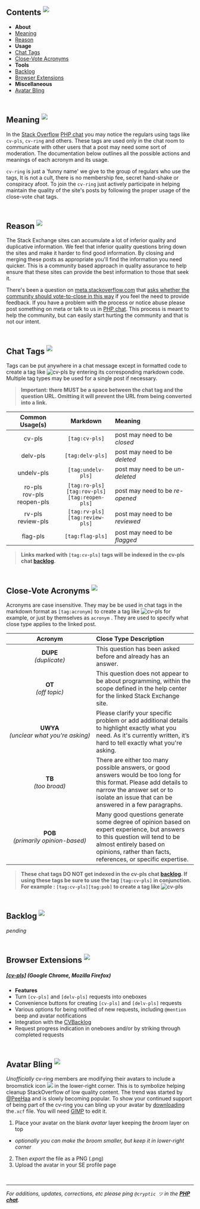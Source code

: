 Contents <sup><a title='Documentation' href='#cv-pls-documentation' name='cv-pls-documentation'><img src='http://i.stack.imgur.com/ezLZa.png'></a></sup>
---

- **About**
 - [Meaning](#cv-pls-meaning)
 - [Reason](#cv-pls-reason)
- **Usage**
 - [Chat Tags](#chat-tags)
 - [Close-Vote Acronyms](#close-vote-acronyms)
- **Tools**
 - [Backlog](#cv-pls-backlog)
 - [Browser Extensions](#browser-extensions)
- **Miscellaneous**
 - [Avatar Bling](#avatar-bling)

<br>Meaning <sup><a title='What Does It Mean?' href='#cv-pls-meaning' name='cv-pls-meaning'><img src='http://i.stack.imgur.com/ezLZa.png'></a></sup>
---

In the [Stack Overflow](http://www.stackoverflow.com/) [PHP chat](http://chat.stackoverflow.com/rooms/11/php) you may notice the regulars using tags like `cv-pls`, `cv-ring` and others. These tags are used only in the chat room to communicate with other users that a post may need some sort of moderation. The documentation below outlines all the possible actions and meanings of each acronym and its usage.

`cv-ring` is just a 'funny name' we give to the group of regulars who use the tags, It is not a cult, there is no membership fee, secret hand-shake or conspiracy afoot. To join the `cv-ring` just actively participate in helping maintain the quality of the site's posts by following the proper usage of the close-vote chat tags.

<br>Reason <sup><a title='Why Is It Done?' href='#cv-pls-reason' name='cv-pls-reason'><img src='http://i.stack.imgur.com/ezLZa.png'></a></sup>
---

The Stack Exchange sites can accumulate a lot of inferior quality and duplicative information. We feel that inferior quality questions bring down the sites and make it harder to find good information. By closing and merging these posts as appropriate you'll find the information you need quicker. This is a community based approach in quality assurance to help ensure that these sites can provide the best information to those that seek it.

There's been a question on [meta.stackoverflow.com](http://meta.stackoverflow.com/) that [asks whether the community should vote-to-close in this way](http://meta.stackoverflow.com/questions/120275/is-asking-others-for-a-close-vote-appropriate) if you feel the need to provide feedback. If you have a problem with the process or notice abuse please post something on meta or talk to us in [PHP chat](http://chat.stackoverflow.com/rooms/11/php). This process is meant to help the community, but can easily start hurting the community and that is not our intent.

<br>Chat Tags <sup><a title='Chat Tags' href='#chat-tags' name='chat-tags'><img src='http://i.stack.imgur.com/ezLZa.png'></a></sup>
---

Tags can be put anywhere in a chat message except in formatted code to create a tag like ![cv-pls](http://i.stack.imgur.com/7NIIN.png) by entering its corresponding markdown code. Multiple tag types may be used for a single post if  necessary.

> **Important: there MUST be a space between the chat tag and the question URL. Omitting it will prevent the URL from being converted into a link.**

| Common Usage(s) |  Markdown  | Meaning |
| :---: | :---: | :--- |
| cv-pls | `[tag:cv-pls]` | post may need to be *closed* |
| delv-pls | `[tag:delv-pls]` | post may need to be *deleted* |
| undelv-pls | `[tag:undelv-pls]` | post may need to be *un-deleted* |
| ro-pls<br>rov-pls<br>reopen-pls | `[tag:ro-pls]`<br>`[tag:rov-pls]`<br>`[tag:reopen-pls]` | post may need to be *re-opened* |
| rv-pls<br>review-pls | `[tag:rv-pls]`<br>`[tag:review-pls]` | post may need to be *reviewed* |
| flag-pls | `[tag:flag-pls]` | post may need to be *flagged* |

> **Links marked with  `[tag:cv-pls]` tags will be indexed in the cv-pls chat  [backlog](http://cv-pls.com/backlog?chatroom).**

<br>Close-Vote Acronyms <sup><a title='Close-Vote Acronyms' href='#close-vote-acronyms' name='close-vote-acronyms'><img src='http://i.stack.imgur.com/ezLZa.png'></a></sup>
---

Acronyms are case insensitive. They may be be used in chat tags in the markdown format as `[tag:acronym]` to create a tag like ![cv-pls](http://i.stack.imgur.com/5UZkA.png) for example, or just by themselves as `acronym` . They are used to specify what close type applies to the  linked post.

| Acronym | Close Type Description |
| :---: | :--- |
| **DUPE**<br>*(duplicate)* | This question has been asked before and already has an answer. |
| **OT**<br>*(off topic)* | This question does not appear to be about programming, within the scope defined in the help center for the linked Stack Exchange site. |
| **UWYA**<br>*(unclear&nbsp;what&nbsp;you're&nbsp;asking)* | Please clarify your specific problem or add additional details to highlight exactly what you need. As it's currently written, it’s hard to tell exactly what you're asking. |
| **TB**<br>*(too&nbsp;broad)* |There are either too many possible answers, or good answers would be too long for this format. Please add details to narrow the answer set or to isolate an issue that can be answered in a few paragraphs. |
| **POB**<br>*(primarily&nbsp;opinion-based)* | Many good questions generate some degree of opinion based on expert experience, but answers to this question will tend to be almost entirely based on opinions, rather than facts, references, or specific expertise. |

> **These chat tags DO NOT get indexed in the cv-pls chat [backlog](http://cv-pls.com/backlog?chatroom). If using these tags be sure to use the tag `[tag:cv-pls]` in conjunction. For example : `[tag:cv-pls][tag:pob]` to create a tag like ![cv-pls](http://i.stack.imgur.com/FDgWC.png)**

<br>Backlog <sup><a title='cv-pls Backlog' href='#cv-pls-backlog' name='cv-pls-backlog'><img src='http://i.stack.imgur.com/ezLZa.png'></a></sup>
---

*pending*

<br>Browser Extensions <sup><a title='Browser Extensions' href='#browser-extensions' name='browser-extensions'><img src='http://i.stack.imgur.com/ezLZa.png'></a></sup>
---

##### [**[cv-pls]**](https://cv-pls.pieterhordijk.com/) *(Google Chrome, Mozilla Firefox)*
 - **Features**
- Turn `[cv-pls]` and `[delv-pls]` requests into oneboxes
- Convenience buttons for creating `[cv-pls]` and `[delv-pls]` requests
- Various options for being notified of new requests, including `@mention` beep and avatar notifications
- Integration with the [CVBacklog](https://github.com/PHP-Chat/CVBacklog)
- Request progress indication in oneboxes and/or by striking through completed requests

<br>Avatar Bling <sup><a title='Avatar Bling' href='#avatar-bling' name='avatar-bling'><img src='http://i.stack.imgur.com/ezLZa.png'></a></sup>
---

*Unofficially* cv-ring members are modifying their avatars to include a broomstick icon ![](http://i.stack.imgur.com/b7V9o.png) in the lower-right corner. This is to symbolize helping cleanup StackOverflow of low quality content. The trend was started by [@PeeHaa](http://stackoverflow.com/users/508666/peehaa) and is slowly becoming popular. To show your continued support of being part of the cv-ring you can bling up your avatar by  [downloading](http://cv-pls.com/assets/download/broom.xcf) the`.xcf` file. You will need  [GIMP](http://www.gimp.org/) to edit it.

1. Place your avatar on the blank *avatar* layer keeping the *broom* layer on top 
 - *optionally you can make the broom smaller, but keep it in lower-right corner*
2. Then *export* the file as a PNG (.png)
3. Upload the avatar in your SE profile page

<br><hr>*For additions, updates, corrections, etc  please ping `@cryptic ツ` in the [**PHP chat**](http://chat.stackoverflow.com/rooms/11/php).*
